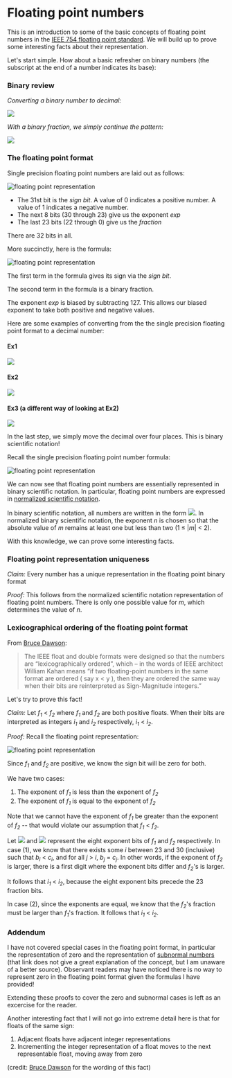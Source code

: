 # Floating point numbers
This is an introduction to some of the basic concepts of floating point numbers in the [IEEE 754 floating point standard](https://en.wikipedia.org/wiki/IEEE_floating_point). We will build up to prove some interesting facts about their representation.

Let's start simple. How about a basic refresher on binary numbers (the subscript at the end of a number indicates its base):

### Binary review
*Converting a binary number to decimal:*

![](http://i.imgur.com/DqwdaL4.gif)

*With a binary fraction, we simply continue the pattern:*

![](http://i.imgur.com/Dfr683N.gif)

### The floating point format
Single precision floating point numbers are laid out as follows:


![floating point representation](https://upload.wikimedia.org/wikipedia/commons/thumb/d/d2/Float_example.svg/590px-Float_example.svg.png)

* The 31st bit is the *sign bit*. A value of 0 indicates a positive number. A value of 1 indicates a negative number.
* The next 8 bits (30 through 23) give us the exponent *exp*
* The last 23 bits (22 through 0) give us the *fraction*

There are 32 bits in all.

More succinctly, here is the formula:

![floating point representation](http://i.imgur.com/egmmaZ7.gif)

The first term in the formula gives its sign via the *sign bit*.

The second term in the formula is a binary fraction.

The exponent *exp* is biased by subtracting 127. This allows our biased exponent to take both positive and negative values.

Here are some examples of converting from the the single precision floating point format to a decimal number:
#### Ex1
![](http://i.imgur.com/V81DtAp.gif)

#### Ex2
![](http://i.imgur.com/DrWFdk1.gif)

#### Ex3 (a different way of looking at Ex2)
![](http://i.imgur.com/rEJP6Kb.gif)

In the last step, we simply move the decimal over four places. This is binary scientific notation!

Recall the single precision floating point number formula:

![floating point representation](http://i.imgur.com/egmmaZ7.gif)

We can now see that floating point numbers are essentially represented in binary scientific notation. In particular, floating point numbers are expressed in [normalized scientific notation](https://en.wikipedia.org/wiki/Scientific_notation#Normalized_notation).

In binary scientific notation, all numbers are written in the form
![](http://i.imgur.com/NWcpCim.gif). In normalized binary scientific notation,  the exponent *n* is chosen so that the absolute value of *m* remains at least one but less than two (1 ≤ |*m*| < 2).

With this knowledge, we can prove some interesting facts.

### Floating point representation uniqueness

*Claim:* Every number has a unique representation in the floating point binary format

*Proof:* This follows from the normalized scientific notation representation of floating point numbers. There is only one possible value for *m*, which determines the value of *n*.

### Lexicographical ordering of the floating point format
From [Bruce Dawson](http://www.cygnus-software.com/papers/comparingfloats/Comparing%20floating%20point%20numbers.htm):

>The IEEE float and double formats were designed so that the numbers are “lexicographically ordered”, which – in the words of IEEE architect William Kahan means “if two floating-point numbers in the same format are ordered ( say x < y ), then they are ordered the same way when their bits are reinterpreted as Sign-Magnitude integers.”


Let's try to prove this fact!

*Claim:* Let *f<sub>1</sub>* < *f<sub>2</sub>* where *f<sub>1</sub>* and *f<sub>2</sub>* are both positive floats. When their bits are interpreted as integers *i<sub>1</sub>* and *i<sub>2</sub>* respectively, *i<sub>1</sub>* < *i<sub>2</sub>*.

*Proof:* Recall the floating point representation:

![floating point representation](https://upload.wikimedia.org/wikipedia/commons/thumb/d/d2/Float_example.svg/590px-Float_example.svg.png)

Since *f<sub>1</sub>* and *f<sub>2</sub>* are positive, we know the sign bit will be zero for both.

We have two cases:

1. The exponent of *f<sub>1</sub>* is less than the exponent of *f<sub>2</sub>*
2. The exponent of *f<sub>1</sub>* is equal to the exponent of *f<sub>2</sub>*

Note that we cannot have the exponent of *f<sub>1</sub>* be greater than the exponent of *f<sub>2</sub>* -- that would violate our assumption that *f<sub>1</sub>* < *f<sub>2</sub>*.

Let ![](http://i.imgur.com/vMUzL9U.gif) and ![](http://i.imgur.com/zri7oXk.gif) represent the eight exponent bits of *f<sub>1</sub>* and *f<sub>2</sub>* respectively. In case (1), we know that there exists some *i* between 23 and 30 (inclusive) such that  *b<sub>i</sub>* < *c<sub>i</sub>*, and for all *j* > *i*, *b<sub>j</sub>* = *c<sub>j</sub>*. In other words, if the exponent of *f<sub>2</sub>* is larger, there is a first digit where the exponent bits differ and *f<sub>2</sub>*'s is larger.

It follows that *i<sub>1</sub>* < *i<sub>2</sub>*, because the eight exponent bits precede the 23 fraction bits.

In case (2), since the exponents are equal, we know that the *f<sub>2</sub>*'s fraction must be larger than *f<sub>1</sub>*'s fraction. It follows that *i<sub>1</sub>* < *i<sub>2</sub>*.

### Addendum
I have not covered special cases in the floating point format, in particular the representation of zero and the representation of [subnormal numbers](https://en.wikipedia.org/wiki/Denormal_number) (that link does not give a great explanation of the concept, but I am unaware of a better source). Observant readers may have noticed there is no way to represent zero in the floating point format given the formulas I have provided!

Extending these proofs to cover the zero and subnormal cases is left as an excercise for the reader.

Another interesting fact that I will not go into extreme detail here is that for floats of the same sign:
1. Adjacent floats have adjacent integer representations
2. Incrementing the integer representation of a float moves to the next representable float, moving away from zero

(credit: [Bruce Dawson](https://randomascii.wordpress.com/2012/01/23/stupid-float-tricks-2/) for the wording of this fact)
